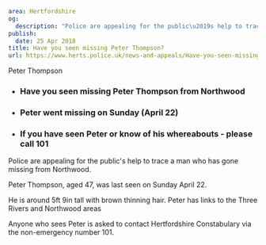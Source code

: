 ```yaml
area: Hertfordshire
og:
  description: "Police are appealing for the public\u2019s help to trace a man who has gone missing from Northwood."
publish:
  date: 25 Apr 2018
title: Have you seen missing Peter Thompson?
url: https://www.herts.police.uk/news-and-appeals/Have-you-seen-missing-Peter-Thompson-0117
```

Peter Thompson

 * ### Have you seen missing Peter Thompson from Northwood

 * ### Peter went missing on Sunday (April 22)

 * ### If you have seen Peter or know of his whereabouts - please call 101

Police are appealing for the public's help to trace a man who has gone missing from Northwood.

Peter Thompson, aged 47, was last seen on Sunday April 22.

He is around 5ft 9in tall with brown thinning hair. Peter has links to the Three Rivers and Northwood areas

Anyone who sees Peter is asked to contact Hertfordshire Constabulary via the non-emergency number 101.
